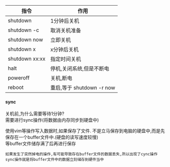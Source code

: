 |指令|作用|
|---|---|
|shutdown|1分钟后关机|
|shutdown -c|取消关机准备|
|shutdown now|立即关机|
|shutdown x|x分钟后关机|
|shutdown xx:xx|指定时间关机|
|halt|停机,关闭系统,但是不断电|
|poweroff|关机,断电|
|reboot|重启,等于 shutdown -r now|

#### sync
关机前,为什么需要等待1分钟?\
需要进行sync操作(将数据由内存同步到硬盘中)

使用vim等操作写入数据时,如果保存了文件. 不是立马保存到电脑的硬盘中,而是先保存在一个buffer文件中.(硬盘的读写速度较慢)\
等buffer文件储存满了后再进行保存

    如果发生了突然掉电的操作,有可能导致存在buffer文件的数据丢失,所以出现了cync操作
    sync操作就是将buffer文件中的数据立刻储存到硬件当中